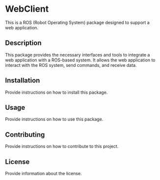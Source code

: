 # WebClient

This is a ROS (Robot Operating System) package designed to support a web application.

## Description

This package provides the necessary interfaces and tools to integrate a web application with a ROS-based system. It allows the web application to interact with the ROS system, send commands, and receive data.

## Installation

Provide instructions on how to install this package.

## Usage

Provide instructions on how to use this package.

## Contributing

Provide instructions on how to contribute to this project.

## License

Provide information about the license.